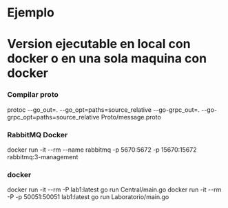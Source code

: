 # Ejemplo

# Version ejecutable en local con docker o en una sola maquina con docker

### Compilar proto

protoc --go_out=. --go_opt=paths=source_relative --go-grpc_out=. --go-grpc_opt=paths=source_relative Proto/message.proto

### RabbitMQ Docker

docker run -it --rm --name rabbitmq -p 5670:5672 -p 15670:15672 rabbitmq:3-management

### docker

docker run -it --rm -P lab1:latest go run Central/main.go
docker run -it --rm -P -p 50051:50051 lab1:latest go run Laboratorio/main.go